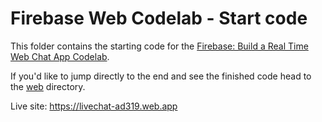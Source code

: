 # Firebase Web Codelab - Start code

This folder contains the starting code for the [Firebase: Build a Real Time Web Chat App Codelab](https://codelabs.developers.google.com/codelabs/firebase-web/).

If you'd like to jump directly to the end and see the finished code head to the [web](../web) directory.

Live site: <a href="https://livechat-ad319.web.app" target="_blank">https://livechat-ad319.web.app </a>